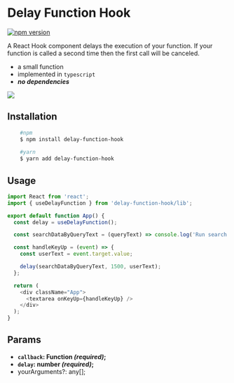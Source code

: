 # Delay Function Hook
[![npm version](https://badge.fury.io/js/delay-function-hook.svg)](https://www.npmjs.com/package/delay-function-hook)

A React Hook component delays the execution of your function. If your function is called a second time then the first call will be canceled.
  - a small function
  - implemented in `typescript`
  - ***no dependencies***

![](view.gif)


## Installation
```bash
    #npm
    $ npm install delay-function-hook
    
    #yarn
    $ yarn add delay-function-hook
```


## Usage

```js
import React from 'react';
import { useDelayFunction } from 'delay-function-hook/lib';

export default function App() {
  const delay = useDelayFunction();

  const searchDataByQueryText = (queryText) => console.log('Run search data by: ' + queryText);

  const handleKeyUp = (event) => {
    const userText = event.target.value;

    delay(searchDataByQueryText, 1500, userText);
  };

  return (
    <div className="App">
      <textarea onKeyUp={handleKeyUp} />
    </div>
  );
}


```


## Params
  * **`callback`: Function *(required)*;**
  * **`delay`: number *(required)*;**
  * yourArguments?: any[];

